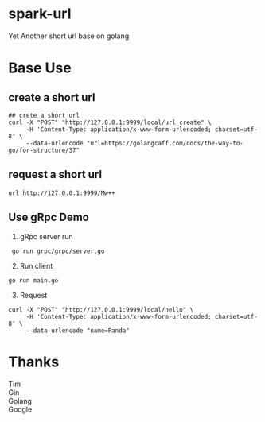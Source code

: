# spark-url
Yet Another short url base on golang

# Base Use

## create a short url 

```shell
## crete a short url
curl -X "POST" "http://127.0.0.1:9999/local/url_create" \
     -H 'Content-Type: application/x-www-form-urlencoded; charset=utf-8' \
     --data-urlencode "url=https://golangcaff.com/docs/the-way-to-go/for-structure/37"
```

## request a short url 
```shell
url http://127.0.0.1:9999/Mw++  
```

## Use gRpc Demo 
1. gRpc server run 
```shell
 go run grpc/grpc/server.go
```

2. Run client 
```shell
go run main.go
```

3. Request 
```shell
curl -X "POST" "http://127.0.0.1:9999/local/hello" \
     -H 'Content-Type: application/x-www-form-urlencoded; charset=utf-8' \
     --data-urlencode "name=Panda"
```

# Thanks
Tim  
Gin   
Golang  
Google
